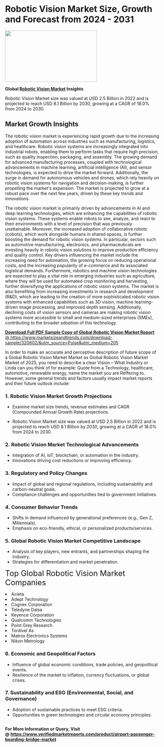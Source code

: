 <H1>Robotic Vision Market Size, Growth and Forecast from 2024 - 2031</H1><img class="aligncenter size-medium wp-image-584254" src="https://thirdeyenews.in/wp-content/uploads/2024/09/Global-Market-Research-300x168.jpeg" alt="" width="300" height="168" /><p><strong>Global&nbsp;<a href="https://www.marketsizeandtrends.com/download-sample/320602/&amp;utm_source=Pulse&amp;utm_medium=205">Robotic Vision Market</a> Insights</strong></p><p>Robotic Vision Market size was valued at USD 2.5 Billion in 2022 and is projected to reach USD 8.1 Billion by 2030, growing at a CAGR of 18.0% from 2024 to 2030.</p><p><h2>Market Growth Insights</h2> <p>The robotic vision market is experiencing rapid growth due to the increasing adoption of automation across industries such as manufacturing, logistics, and healthcare. Robotic vision systems are increasingly integrated into industrial robots, enabling them to perform tasks that require high precision, such as quality inspection, packaging, and assembly. The growing demand for advanced manufacturing processes, coupled with technological advancements in machine learning, artificial intelligence (AI), and sensor technologies, is expected to drive the market forward. Additionally, the surge in demand for autonomous vehicles and drones, which rely heavily on robotic vision systems for navigation and decision-making, is further propelling the market's expansion. The market is projected to grow at a robust pace over the next few years, driven by these key trends and innovations.</p> <p><a href="#"></a></p> <p>The robotic vision market is primarily driven by advancements in AI and deep learning technologies, which are enhancing the capabilities of robotic vision systems. These systems enable robots to see, analyze, and react to their environments with a level of precision that was previously unattainable. Moreover, the increased adoption of collaborative robots (cobots), which work alongside humans in shared spaces, is further boosting the demand for robotic vision systems. In particular, sectors such as automotive manufacturing, electronics, and pharmaceuticals are investing heavily in robotic vision solutions to improve production efficiency and quality control. Key drivers influencing the market include the increasing need for automation, the growing focus on reducing operational costs, and the increasing popularity of e-commerce and its associated logistical demands. Furthermore, robotics and machine vision technologies are expected to play a vital role in emerging industries such as agriculture, where they will be used for automated crop monitoring and harvesting, further diversifying the applications of robotic vision systems. The market is also benefiting from increasing investments in research and development (R&D), which are leading to the creation of more sophisticated robotic vision systems with enhanced capabilities such as 3D vision, machine learning-driven image processing, and improved depth sensing. Additionally, declining costs of vision sensors and cameras are making robotic vision systems more accessible to small and medium-sized enterprises (SMEs), contributing to the broader adoption of this technology.</p> <p><a href="#"></p><p><span class=""><strong>Download Full PDF Sample Copy of Global Robotic Vision Market Report</strong> @ <a href="https://www.marketsizeandtrends.com/download-sample/320602/&amp;utm_source=Pulse&amp;utm_medium=205" target="_blank">https://www.marketsizeandtrends.com/download-sample/320602/&amp;utm_source=Pulse&amp;utm_medium=205</a></span></p><p>In order to make an accurate and perceptive description of future scope of a Global&nbsp;Robotic Vision Market Market as Global&nbsp;Robotic Vision Market Market of 2025, you need to describe a clear Vision &ndash; What Industry or Linda can you think of for example: Quote from a Technology, healthcare, automotive, renewable energy, name the market you are Reffering to. However, some general trends and factors usually impact market reports and their future outlook include:</p><h3>1.&nbsp;<strong>Robotic Vision Market Growth Projections</strong></h3><ul><li>Examine market size trends, revenue estimates and CAGR (Compounded Annual Growth Rate) projections.</li><li><p>Robotic Vision Market size was valued at USD 2.5 Billion in 2022 and is projected to reach USD 8.1 Billion by 2030, growing at a CAGR of 18.0% from 2024 to 2030.</p></li></ul><h3>2.&nbsp;<strong>Robotic Vision Market Technological Advancements</strong></h3><ul><li>Integration of AI, IoT, blockchain, or automation in the industry.</li><li>Innovations driving cost reductions or improving efficiency.</li></ul><h3>3.&nbsp;<strong>Regulatory and Policy Changes</strong></h3><ul><li>Impact of global and regional regulations, including sustainability and carbon-neutral goals.</li><li>Compliance challenges and opportunities tied to government initiatives.</li></ul><h3>4.&nbsp;<strong>Consumer Behavior Trends</strong></h3><ul><li>Shifts in demand influenced by generational preferences (e.g., Gen Z, Millennials).</li><li>Emphasis on eco-friendly, ethical, or personalized products/services.</li></ul><h3>5.&nbsp;<strong>Global Robotic Vision Market Competitive Landscape</strong></h3><ul><li>Analysis of key players, new entrants, and partnerships shaping the industry.</li><li>Strategies for differentiation and market penetration.</li></ul><p data-pm-slice="1 1 []"><span style="color: inherit; font-family: inherit; font-size: 25px;">Top Global Robotic Vision Market Companies</span></p><div class="" data-test-id=""><p><li>Acieta</li><li> Adept Technology</li><li> Cognex Corporation</li><li> Teledyne Dalsa</li><li> Keyence Corporation</li><li> Qualcomm Technologies</li><li> Point Grey Research</li><li> Tordivel As</li><li> Matrox Electronics Systems</li><li> Nikon Metrology</li></p></div><h3>6.&nbsp;<strong>Economic and Geopolitical Factors</strong></h3><ul><li>Influence of global economic conditions, trade policies, and geopolitical events.</li><li>Resilience of the market to inflation, currency fluctuations, or global crises.</li></ul><h3>7.&nbsp;<strong>Sustainability and ESG (Environmental, Social, and Governance)</strong></h3><ul><li>Adoption of sustainable practices to meet ESG criteria.</li><li>Opportunities in green technologies and circular economy principles.</li></ul><h2><strong style="font-size: 14px;">For More Information or Query, Visit @&nbsp;</strong><a style="background-color: #ffffff; font-size: 14px;" href="https://www.marketsizeandtrends.com/report/robotic-vision-market/" target="_blank">https://www.verifiedmarketreports.com/product/airport-passenger-boarding-bridge-market</a></h2>

